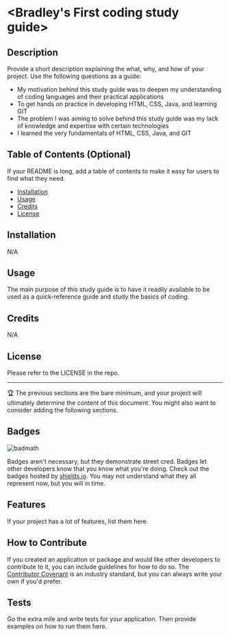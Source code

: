 # <Bradley's First coding study guide>

## Description

Provide a short description explaining the what, why, and how of your project. Use the following questions as a guide:

- My motivation behind this study guide was to deepen my understanding of coding languages and their practical applications
- To get hands on practice in developing HTML, CSS, Java, and learning GIT
- The problem I was aiming to solve behind this study guide was my lack of knowledge and expertise with certain technologies
- I learned the very fundamentals of HTML, CSS, Java, and GIT

## Table of Contents (Optional)

If your README is long, add a table of contents to make it easy for users to find what they need.

- [Installation](#installation)
- [Usage](#usage)
- [Credits](#credits)
- [License](#license)

## Installation

N/A

## Usage

The main purpose of this study guide is to have it readily available to be used as a quick-reference guide and study the basics of coding.

## Credits

N/A

## License

Please refer to the LICENSE in the repo.

---

🏆 The previous sections are the bare minimum, and your project will ultimately determine the content of this document. You might also want to consider adding the following sections.

## Badges

![badmath](https://img.shields.io/github/languages/top/nielsenjared/badmath)

Badges aren't necessary, but they demonstrate street cred. Badges let other developers know that you know what you're doing. Check out the badges hosted by [shields.io](https://shields.io/). You may not understand what they all represent now, but you will in time.

## Features

If your project has a lot of features, list them here.

## How to Contribute

If you created an application or package and would like other developers to contribute to it, you can include guidelines for how to do so. The [Contributor Covenant](https://www.contributor-covenant.org/) is an industry standard, but you can always write your own if you'd prefer.

## Tests

Go the extra mile and write tests for your application. Then provide examples on how to run them here.